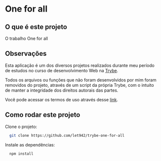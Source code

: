 
# One for all

## O que é este projeto

O trabalho One for all


## Observações

Esta aplicação é um dos diversos projetos realizados durante meu período de estudos no curso de desenvolvimento Web na [Trybe](https://www.betrybe.com/).

Todos os arquivos ou funções que não foram desenvolvidos por mim foram removidos do projeto, através de um script da própria Trybe, com o intuito de manter a integridade dos direitos autorais das partes.

Você pode acessar os termos de uso através desse [link](https://www.betrybe.com/termos-de-uso).


## Como rodar este projeto

Clone o projeto:

```bash
  git clone https://github.com/let942/trybe-one-for-all


```

Instale as dependências:

```bash
  npm install
```
 
